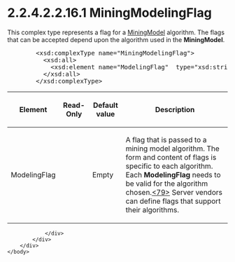 <html dir="LTR" xmlns:mshelp="http://msdn.microsoft.com/mshelp" xmlns:ddue="http://ddue.schemas.microsoft.com/authoring/2003/5" xmlns:xlink="http://www.w3.org/1999/xlink" xmlns:tool="http://www.microsoft.com/tooltip">
    <head>
        <meta http-equiv="Content-Type" content="text/html; CHARSET=utf-8"></meta>
        <meta name="save" content="history"></meta>
        <title>2.2.4.2.2.16.1 MiningModelingFlag</title>
        <xml>
            <mshelp:toctitle title="2.2.4.2.2.16.1 MiningModelingFlag"></mshelp:toctitle>
            <mshelp:rltitle title="[MS-SSAS]: MiningModelingFlag"></mshelp:rltitle>
            <mshelp:keyword index="A" term="48fec34a-067f-405b-9f3e-31bdeab24608"></mshelp:keyword>
            <mshelp:attr name="DCSext.ContentType" value="open specification"></mshelp:attr>
            <mshelp:attr name="AssetID" value="48fec34a-067f-405b-9f3e-31bdeab24608"></mshelp:attr>
            <mshelp:attr name="TopicType" value="kbRef"></mshelp:attr>
            <mshelp:attr name="DCSext.Title" value="[MS-SSAS]: MiningModelingFlag" />
        </xml>
    </head>
    <body>
        <div id="header">
            <h1 class="heading">2.2.4.2.2.16.1 MiningModelingFlag</h1>
        </div>
        <div id="mainSection">
            <div id="mainBody">
                <div id="allHistory" class="saveHistory"></div>
                <div id="sectionSection0" class="section" name="collapseableSection">
                    

<p>This complex type represents a flag for a <a href="1a2b2d8c-302d-4c32-984c-9e34dc4424bf.md">MiningModel</a> algorithm. The
flags that can be accepted depend upon the algorithm used in the <b>MiningModel</b>.</p>

<dl>
<dd>
<div><pre>   &lt;xsd:complexType name=&quot;MiningModelingFlag&quot;&gt;
     &lt;xsd:all&gt;
       &lt;xsd:element name=&quot;ModelingFlag&quot;  type=&quot;xsd:string&quot; /&gt;
     &lt;/xsd:all&gt;
   &lt;/xsd:complexType&gt;
</pre></div>
</dd></dl>

<table>
 <thead>
  <tr>
   <th>
   <p>Element</p>
   </th>
   <th>
   <p>Read-Only</p>
   </th>
   <th>
   <p>Default value</p>
   </th>
   <th>
   <p>Description</p>
   </th>
  </tr>
 </thead>
 <tr>
  <td>
  <p>ModelingFlag</p>
  </td>
  <td>
  <p> </p>
  </td>
  <td>
  <p>Empty</p>
  </td>
  <td>
  <p>A flag that is passed to a mining model algorithm. The
  form and content of flags is specific to each algorithm. Each <b>ModelingFlag</b>
  needs to be valid for the algorithm chosen.<a id="Appendix_A_Target_79"></a><a href="b9ac4859-2662-44ca-b131-9addd8b953dc.md#Appendix_A_79" aria-label="Product behavior note 79">&lt;79&gt;</a> Server
  vendors can define flags that support their algorithms.</p>
  </td>
 </tr>
</table>

<p> </p>


                </div>
            </div>
        </div>
    </body>
</html>